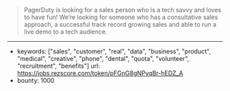 >PagerDuty is looking for a sales person who is a tech savvy and loves to have fun! We’re looking for someone who has a consultative sales approach, a successful track record growing sales and able to run a live demo to a tech audience. 
------
- keywords: ["sales", "customer", "real", "data", "business", "product", "medical", "creative", "phone", "dental", "quota", "volunteer", "recruitment", "benefits"]
url: https://jobs.rezscore.com/token/pFGnG8gNPyqBr-hEDZ_A
- bounty: 1000
